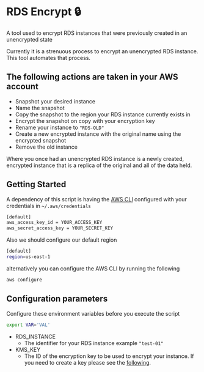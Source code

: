 # RDS Encrypt 🔒

A tool used to encrypt RDS instances that were previously created in an unencrypted state

Currently it is a strenuous process to encrypt an unencrypted RDS instance. This tool automates that process.

## The following actions are taken in your AWS account

- Snapshot your desired instance
- Name the snapshot
- Copy the snapshot to the region your RDS instance currently exists in
- Encrypt the snapshot on copy with your encryption key
- Rename your instance to `"RDS-OLD"`
- Create a new encrypted instance with the original name using the encrypted snapshot
- Remove the old instance

Where you once had an unencrypted RDS instance is a newly created, encrypted instance that is a replica of the original and all of the data held.

## Getting Started

A dependency of this script is having the [AWS CLI](https://docs.aws.amazon.com/cli/latest/userguide/getting-started-install.html) configured with your credentials in `~/.aws/credentials`

```bash
[default]
aws_access_key_id = YOUR_ACCESS_KEY
aws_secret_access_key = YOUR_SECRET_KEY
```

Also we should configure our default region

```bash
[default]
region=us-east-1
```

alternatively you can configure the AWS CLI by running the following

```bash
aws configure
```

## Configuration parameters

Configure these environment variables before you execute the script

```bash
export VAR='VAL'
```

- RDS_INSTANCE
  - The identifier for your RDS instance example `"test-01"`
- KMS_KEY
  - The ID of the encryption key to be used to encrypt your instance. If you need to create a key please see the [following](<https://www.google.com/search?q=create+a+kms+key+aws&oq=create+a+kms+key+aws&aqs=chrome..69i57j0i22i30j69i60l2.5186j0j4&sourceid=chrome&ie=UTF-8>).
